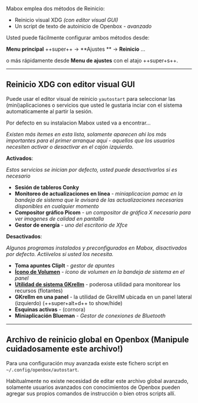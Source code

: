 <div class="gal1">
    <a href="../../img/mabox-autostart.jpg" title="Autostart handling in Mabox Linux"><img src="../../img/mabox-autostart.jpg" alt="" /></a>
</div>


Mabox emplea dos métodos de Reinicio:

- Reinicio visual XDG  *(con editor visual GUI)*
- Un script de texto de autoinicio de Openbox - *avanzado*


Usted puede fácilmente configurar ambos métodos desde:

**Menu principal** ++super++ -> **Ajustes ** -> **Reinicio** …

o más rápidamente desde  **Menu de ajustes** con el atajo  ++super+s++.

---
## Reinicio XDG  con editor visual GUI
Puede usar el editor visual de reinicio `yautostart` para seleccionar las (mini)aplicaciones o servicios que usted le gustaria inciar con el sistema automaticamente al partir la sesión.

Por defecto en su instalacion Mabox usted va a encontrar...

*Existen más ítemes en esta lista, solamente aparecen ahi los más importantes para el primer arranque aquí - aquellos que los usuarios necesiten activar o desactivar en el  cajón izquierdo.*

**Activados**:

*Estos servicios se  inician por defecto, usted puede desactivarlos si es necesario*

- **Sesión de tableros Conky**
- **Monitoreo de actualizaciones en línea** - *miniaplicacion pamac en la bandeja de sistema que le avisará de las actualizaciones necesarias disponibles en cualquier momento*
- **Compositor gráfico Picom** - *un compositor de gráfica X necesario para ver imagenes de calidad en pantalla*
- **Gestor de energía** - *uno del escritorio de  Xfce*

**Desactivados**:

*Algunos programas instalados y preconfigurados en Mabox, disactivados por defecto. Actiívelos si usted los necesita.*

- **Toma apuntes ClipIt** - *gestor de apuntes*
- **[Ícono de Volumen](../../apps/volume-icon/)** - *ícono de volumen en la bandeja de sistema en el panel*
- **[Utilidad de sistema GKrellm](../../apps/gkrellm/)** - poderosa  utilidad para monitorear los recursos (flotantes)
- **GKrellm en una panel** - la utilidad de GkrellM ubicada en un panel lateral (izquierdo) (++super+alt+d++ to show/hide)
- **Esquinas activas** - (cornora)
- **Miniaplicación Blueman** - *Gestor de conexiones de Bluetooth*



---
## Archivo de reinicio global en Openbox (Manipule cuidadosamente este archivo!)
Para una configuración muy avanzada existe este fichero script en  `~/.config/openbox/autostart`.

Habitualmente no existe necesidad de editar este archivo global avanzado, solamente usuarios avanzados con conocimientos de Openbox pueden agregar sus propios comandos  de instrucción o bien otros  scripts  allí. 
